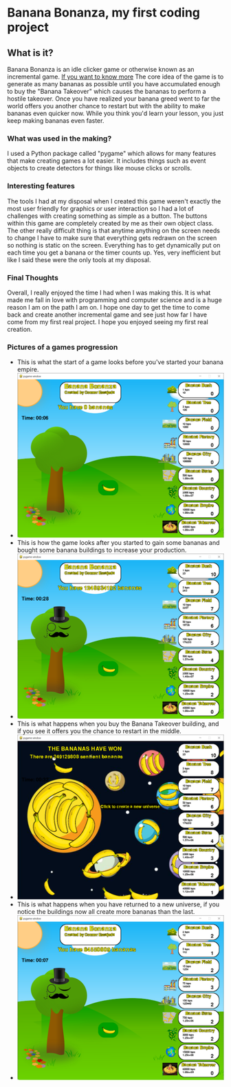 # Banana Bonanza, my first coding project

## What is it?
Banana Bonanza is an idle clicker game or otherwise known as an incremental game.
[If you want to know more](https://en.wikipedia.org/wiki/Incremental_game)
The core idea of the game is to generate as many bananas as possible until you have accumulated enough
to buy the "Banana Takeover" which causes the bananas to perform a hostile takeover. Once you have realized your banana
greed went to far the world offers you another chance to restart but with the ability to make bananas even quicker now.
While you think you'd learn your lesson, you just keep making bananas even faster.

### What was used in the making?
I used a Python package called "pygame" which allows for many features that make creating games
a lot easier. It includes things such as event objects to create detectors for things like mouse clicks or scrolls.


### Interesting features
The tools I had at my disposal when I created this game weren't exactly the most user friendly for graphics or
user interaction so I had a lot of challenges with creating something as simple as a button. The buttons within this
game are completely created by me as their own object class. The other really difficult thing is that anytime anything on the screen needs to change I have to make sure that everything gets redrawn on the screen so nothing is static on the screen. Everything has to get dynamically put on each time you get a banana or the timer counts up. Yes, very inefficient but like I said these were the only tools at my disposal.

### Final Thoughts
Overall, I really enjoyed the time I had when I was making this. It is what made me fall in love with programming and computer science and is a huge reason I am on the path I am on. I hope one day to get the time to come back and create another incremental game and see just how far I have come from my first real project. I hope you enjoyed seeing my first real creation.


### Pictures of a games progression
* This is what the start of a game looks before you've started your banana empire.
* ![Start of a game](https://github.com/connorescajeda/Banana-Bonanza/blob/main/BB_1.png)
* This is how the game looks after you started to gain some bananas and bought some banana buildings to increase your production.
* ![Middle of game](https://github.com/connorescajeda/Banana-Bonanza/blob/main/BB_2.png)
* This is what happens when you buy the Banana Takeover building, and if you see it offers you the chance to restart in the middle.
* ![Hostile Takeover](https://github.com/connorescajeda/Banana-Bonanza/blob/main/BB_3.png)
* This is what happens when you have returned to a new universe, if you notice the buildings now all create more bananas than the last.
* ![After Takeover](https://github.com/connorescajeda/Banana-Bonanza/blob/main/BB_4.png)

